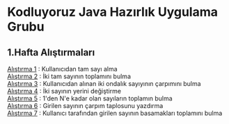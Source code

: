 # Kodluyoruz Java Hazırlık Uygulama Grubu
## 1.Hafta Alıştırmaları
[Alıştırma 1](https://github.com/EmineOzbek/KodluyoruzJavaHazirlik/blob/master/src/Alistirma_1.java) : Kullanıcıdan tam sayı alma <br/>
[Alıştırma 2](https://github.com/EmineOzbek/KodluyoruzJavaHazirlik/blob/master/src/Alistirma_2.java) : İki tam sayının toplamını bulma <br/>
[Alıştırma 3](https://github.com/EmineOzbek/KodluyoruzJavaHazirlik/blob/master/src/Alistirma_3.java) : Kullanıcıdan alınan iki ondalık sayıyının çarpımını bulma <br/>
[Alıştırma 4](https://github.com/EmineOzbek/KodluyoruzJavaHazirlik/blob/master/src/Alistirma_4.java) : İki sayının yerini değiştirme <br/>
[Alıştırma 5](https://github.com/EmineOzbek/KodluyoruzJavaHazirlik/blob/master/src/Alistirma_5.java) : 1'den N'e kadar olan sayıların toplamın bulma <br/>
[Alıştırma 6](https://github.com/EmineOzbek/KodluyoruzJavaHazirlik/blob/master/src/Alistirma_6.java) : Girilen sayının çarpım taplosunu yazdırma <br/>
[Alıştırma 7](https://github.com/EmineOzbek/KodluyoruzJavaHazirlik/blob/master/src/Alistirma_7.java) : Kullanıcı tarafından girilen sayının basamakları toplamını bulma <br/>
